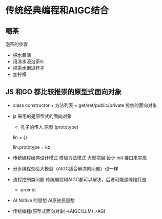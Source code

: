 # 传统经典编程和AIGC结合

## 喝茶

泡茶的步骤

- 把水煮沸
- 用沸水浸泡茶叶
- 把茶水倒进杯子
- 加柠檬

## JS 和GO 都比较推崇的原型式面向对象
- class  constructor + 方法列表 + get/set/public/private  传统的面向对象
- js 采用的是原型式的面向对象
    - 孔子的传人
    原型 (prototype)

    lin  = {} 

    lin.prototype = kz 

- 传统编程经典设计模式 模板方法模式 
    大型项目 设计 init 接口来实现
- 分步编程交给大模型（AIGC适合解决的问题）也一样 
- 流程控制类问题 传统编程和AIGC都可以解决，后者可能是降维打击
    - prompt 
- AI Native 的思想  AI原驻民思想 
- 传统编程(原型式面向对象)->AIGC(LLM)->AGI


